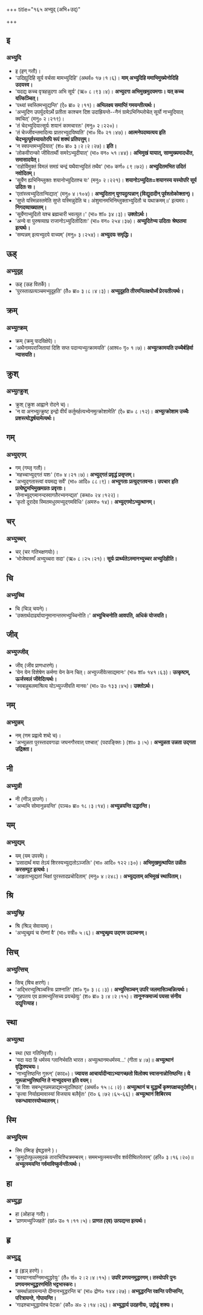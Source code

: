 +++
title="१६५ अभ्युद् (अभि+उद्)"

+++

## इ
### अभ्युदि
- इ (इण् गतौ)।
- 'उदिह्युदिहि सूर्य वर्चसा मामभ्युदिहि' (अथर्व० १७।१।६)। **माम् अभ्युदिहि ममाभिमुख्येनोदिहि उदयस्व।**
- 'यदद्य कच्च वृत्रहन्नुदगा अभि सूर्य' (ऋ० ८।९३।४)। **अभ्युदगा अभिमुखमुदयमगाः। यत् कच्च यत्किञ्चित्।**
- 'पथ्यां स्वस्तिमभ्युद्यन्ति' (ऐ० ब्रा० २।११)। **अभिलक्ष्य समाप्तिं गमयन्तीत्यर्थः।**
- 'अभ्युदिण उपर्युदयेऽर्थे प्रतीता काश्चन दिश उदाह्रियन्ते--नैनं ग्रामेऽभिनिम्लोचेत् सूर्यो नाभ्युदियात् क्वचित्' (मनु० २।२१९)।
- 'तं चेदभ्युदियात्सूर्यः शयानं कामचारतः' (मनु० २।२२०)।
- 'तं चेज्जीवन्तमादित्यः प्रातरभ्युदयिष्यति' (भा० वि० २१।४७)। **आत्मनेपदव्यत्यय इति चेदभ्युत्पूर्वस्यायतेरपि रूपं शक्यं प्रतिपत्तुम्।**
- 'न स्वपन्तमभ्युदियात्' (श० ब्रा० ३।२।२।२७)। **इति।**
- 'लोकवीरान्को जीवितार्थी समरेऽभ्युदीयात्' (भा० वन० ५१।४४)। **अभिमुखं यायात्, साम्मुख्यमादधीत, समासादयेत्।**
- 'राहोर्विमुक्तं विमलं समग्रं चन्द्रं यथैवाभ्युदितं तथैव' (भा० कर्ण० ८९।७२)। **अभ्युदितमभित उदितं नवोदितम्।**
- 'सूर्येण ह्यभिनिम्लुक्तः शयानोभ्युदितश्च यः' (मनु० २।२२१)। **शयानोऽभ्युदितः=शयानस्य यस्योपरि सूर्य उदितः सः।**
- 'एतांस्त्वभ्युदितान्विद्यात्' (मनु० ४।१०४)। **अभ्युदितान् युगपदुत्पन्नान् (विद्युदादीन् पूर्वश्लोकोक्तान्)।**
- 'सुप्ते यस्मिन्नस्तमेति सुप्ते यस्मिन्नुदेति च। अंशुमानमभिनिम्लुक्ताभ्युदितौ च यथाक्रमम्॥' इत्यमरः। **निगदव्याख्यातम्।**
- 'सूर्येणाभ्युदितो यश्च ब्रह्मचारी भवत्युत।' (भा० शां० ३४।३)। **उक्तोऽर्थः।**
- 'अन्ये वा पुरुषव्याघ्र राजानोऽभ्युदितोदिताः' (भा० वन० २५४।३७)। **अभ्युदितेभ्य उदिताः श्रेष्ठतमा इत्यर्थः।**
- 'सम्पन्नम् इत्यभ्युदये वाच्यम्' (मनु० ३।२५४)। **अभ्युदयः समृद्धिः।**

## ऊह्
### अभ्युदूह्
- ऊह् (ऊह वितर्के)।
- 'पुरस्तात्प्रत्यञ्चमभ्युदूहति' (तै० ब्रा० ३।८।४।३)। **अभ्युदूहति तीरमभिलक्ष्योर्ध्वं प्रेरयतीत्यर्थः।**

## क्रम्
### अभ्युत्क्रम्
- क्रम् (क्रमु पादविक्षेपे)।
- 'अथैनामपराजितायां दिशि सप्त पदान्यभ्युत्क्रामयति' (आश्व० गृ० १।७)। **अभ्युत्क्रामयति उच्चैर्बहिर्वा न्यासयति।**

## क्रुश्
### अभ्युत्क्रुश्
- क्रुश् (क्रुश आह्वाने रोदने च)।
- 'न वा अनभ्युत्क्रुष्ट इन्द्रो वीर्यं कर्तुमर्हत्यभ्येनमुत्क्रोशामेति' (ऐ० ब्रा० ८।१२)। **अभ्युत्क्रोशाम उच्चैः प्रशस्त्योद्धर्षयामेत्यर्थः।**

## गम्
### अभ्युद्गम्
- गम् (गम्लृ गतौ)।
- 'महच्चाभ्युद्गतं यशः' (रा० ४।२१।७)। **अभ्युद्गतं प्रवृद्धं प्रसृप्तम्।**
- 'अभ्युद्गतास्त्वां वयमद्य सर्वे' (भा० आदि० ८८।९)। **अभ्युगताः प्रत्युद्गतवन्तः। उपचार इति प्रत्येष्टुमभिमुखमग्रतः प्रवृत्ताः।**
- 'तेनाभ्युद्गमानन्दस्वागतैरभ्यनन्द्यत' (कथा० २४।१२२)।
- 'कृतो दूरादेव स्मितमधुरमभ्युद्गमविधिः' (अमरु० १४)। **अभ्युद्गमोऽभ्युत्थानम्।**

## चर्
### अभ्युच्चर्
- चर् (चर गतिभक्षणयोः)।
- 'भोजेष्वस्माँ अभ्युच्चरा सदा' (ऋ० ८।२५।२१)। **सूर्यः प्रार्थ्यतेऽस्मानभ्युच्चर अभ्युदिहीति।**

## चि
### अभ्युच्चि
- चि (चिञ् चयने)।
- 'उक्तार्थदार्ढ्यायानुमानान्तरमभ्युच्चिनोति।' **अभ्युचिचनोति आवपति, अधिकं योजयति।**

## जीव्
### अभ्युज्जीव्
- जीव् (जीव प्राणधारणे)।
- 'येन येन विशेषेण कर्मणा येन केन चित्। अभ्युज्जीवेत्साद्यमानः' (भा० शां० १४१।६३)। **उत्कृष्टम्, ऊर्जस्वलं जीवेदित्यर्थः।**
- 'स्वबाहुबलमाश्रित्य योऽभ्युज्जीवति मानवः' (भा० उ० १३३।४५)। **उक्तोऽर्थः।**

## नम्
### अभ्युन्नम्
- नम् (णम प्रह्वत्वे शब्दे च)।
- 'अभ्युन्नता पुरस्तादवगाढा जघनगौरवात् पश्चात्' (पदपङ्क्तिः ) (शा० ३।५)। **अभ्युन्नता उन्नता उद्गता उद्रिक्ता।**

## नी
### अभ्युन्नी
- नी (णीञ् प्रापणे)।
- 'अभ्यभि सोमानुन्नयन्ति' (पञ्च० ब्रा० १८।३।१४)। **अभ्युन्नयन्ति उद्धरन्ति।**

## यम्
### अभ्युद्यम्
- यम् (यम उपरमे)।
- 'प्रसादार्थं मया तेऽयं शिरस्यभ्युद्यतोऽञ्जलिः' (भा० आदि० १२२।३०)। **अभिमुखमुत्थापित उन्नीतः करसम्पुट इत्यर्थः।**
- 'आहृताभ्युद्यतां भिक्षां पुरस्तादप्रचोदिताम्' (मनु० ४।२४८)। **अभ्युद्यताम् अभिमुखं स्थापिताम्।**

## श्रि
### अभ्युच्छ्रि
- श्रि (श्रिञ् सेवायाम्)।
- 'अभ्युच्छ्रयं च रोम्णां वै' (भा० स्त्री० ५।६)। **अभ्युच्छ्रय उद्गम उदञ्चनम्।**

## सिच्
### अभ्युत्सिच्
- सिच् (षिच क्षरणे)।
- 'अद्भिरभ्युत्षिञ्चस्त्रिः प्राश्नाति' (शां० गृ० ३।८।३)। **अभ्युत्सिञ्चन् उपरि जलमासिञ्चन्नित्यर्थः।**
- 'गृहपतय एव व्रतमभ्युत्सिच्य प्रयच्छेयुः' (श० ब्रा० ३।४।२।१५)। **तानूनप्त्रमाज्यं पयसा संनीय दद्युरित्याह।**

## स्था
### अभ्युत्था
- स्था (ष्ठा गतिनिवृत्तौ)।
- 'यदा यदा हि धर्मस्य ग्लानिर्भवति भारत। अभ्युत्थानमधर्मस्य…' (गीता ४।७)॥ **अभ्युत्थानं वृद्धिरुपचयः।**
- 'नाभ्युत्तिष्ठन्ति गुरून्' (काद०)। **ज्यायस आचार्यादीन्वाऽभ्यागच्छतो विलोक्य स्वासनान्नोत्तिष्ठन्ति। ये गुरून्नाभ्युत्तिष्ठन्ति ते नाभ्युदयन्त इति वयम्।**
- 'स विशः सबन्धूनन्नमन्नाद्यमभ्युदतिष्ठत्' (अथर्व० १५।८।२)। **अभ्युत्थानं च युद्धार्थे कृष्णपक्षचतुर्दशीम्।**
- 'कृत्वा निर्याह्यमावास्यां विजयाय बलैर्वृतः' (रा० ६।७२।६५-६६)। **अभ्युत्थानं शिबिरस्य स्कन्धावारस्योच्चलनम्।**

## स्मि
### अभ्युद्स्मि
- स्मि (ष्मिङ् ईषद्धसने )।
- 'कुमुदोत्फुल्लमुदकं ताराभिश्चित्रमम्बरम्। सममभ्युत्स्मयन्तीव शर्वरीष्वितरेतरम्' (हरि० ३।१६।२०)॥ **अभ्युत्स्मयन्ति गर्वमाविष्कुर्वन्तीत्यर्थः।**

## हा
### अभ्युद्धा
- हा (ओहाङ् गतौ)।
- 'प्राणमभ्युज्जिहते' (छां० उ० १।११।५)। **प्राणत (एव) उत्पद्यन्त इत्यर्थः।**

## हृ
### अभ्युद्धृ
- हृ (हृञ् हरणे)।
- 'यस्याग्नावग्निमभ्युद्धरेयुः' (तै० सं० २।२।४।१५)। **उपरि प्रणयनमुद्धरणम्। तस्योपरि पुनः प्रणयनमभ्युद्धरणमिति भट्टभास्करः।**
- 'समर्थान्नावमन्यन्ते दीनानभ्युद्धरन्ति च' (भा० द्रोण० १४४।२७)। **अभ्युद्धरन्ति रक्षन्ति परीप्सन्ति, परित्रायन्ते, गोपायन्ति।**
- 'गाढश्चाभ्युद्धार्यश्च पेटकः' (कौ० अ० २।१४।२६)। **अभ्युद्धार्य उदहनीयः, उद्वोढुं शक्यः।**
